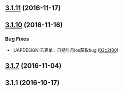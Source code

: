 <a name="3.1.11"></a>
## [3.1.11](https://github.com/iuap-design/tinper-sparrow/compare/v3.1.10...v3.1.11) (2016-11-17)



<a name="3.1.10"></a>
## [3.1.10](https://github.com/iuap-design/tinper-sparrow/compare/v3.1.9...v3.1.10) (2016-11-16)


### Bug Fixes
* IUAPDESIGN:云表单：日期年月ios获取bug ([02c2f80](https://github.com/iuap-design/tinper-sparrow/commit/02c2f80))




<a name="3.1.7"></a>
## [3.1.7](https://github.com/iuap-design/tinper-sparrow/compare/v3.1.1...v3.1.7) (2016-11-04)



<a name="3.1.1"></a>
## 3.1.1 (2016-10-17)



